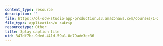 ```yaml
---
content_type: resource
description: ''
file: https://ol-ocw-studio-app-production.s3.amazonaws.com/courses/1-258j-public-transportation-systems-spring-2017/347df7bc9ded441d59a30e79ade3ec36_CJehtdXHR7Q.srt
file_type: application/x-subrip
resourcetype: Other
title: 3play caption file
uid: 347df7bc-9ded-441d-59a3-0e79ade3ec36
---
```

